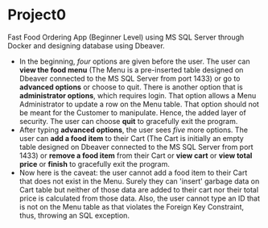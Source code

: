 # <h1> Project0 </h1>
<p>Fast Food Ordering App (Beginner Level) using MS SQL Server through Docker and designing database using Dbeaver.</p>
<ul>
<li> In the beginning, <em>four</em> options are given before the user. The user can  <b>view the food menu</b> (The Menu is a pre-inserted table designed on Dbeaver connected to the MS SQL Server from port 1433) or go to <b>advanced options</b> or choose to quit. There is another option that is <b>administrator options</b>, which requires login. That option allows a Menu Administrator to update a row on the Menu table. That option should not be meant for the Customer to manipulate. Hence, the added layer of security. The user can choose <b>quit</b> to gracefully exit the program.</li> 
<li> After typing <b>advanced options</b>, the user sees <em>five</em> more options. The user can <b>add a food item</b> to their Cart (The Cart is initially an empty table designed on Dbeaver connected to the MS SQL Server from port 1433) or <b>remove a food item</b> from their Cart or <b>view cart</b> or <b>view total price</b> or <b>finish</b> to gracefully exit the program.</li>
<li>Now here is the caveat: the user cannot add a food item to their Cart that does not exist in the Menu. Surely they can 'insert' garbage data on Cart table but neither of those data are added to their cart nor their total price is calculated from those data. Also, the user cannot type an ID that is not on the Menu table as that violates the Foreign Key Constraint, thus, throwing an SQL exception.</li>
</ul>
